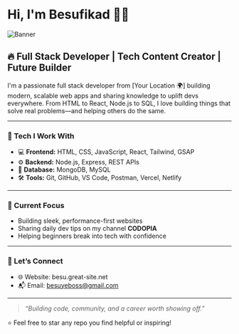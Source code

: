 # Hi, I'm Besufikad 👋🏽

![Banner](https://your-banner-link.com) <!-- Optional: add a nice banner -->

## 🔥 Full Stack Developer | Tech Content Creator | Future Builder

I'm a passionate full stack developer from [Your Location 🌍] building modern, scalable web apps and sharing knowledge to uplift devs everywhere. From HTML to React, Node.js to SQL, I love building things that solve real problems—and helping others do the same.

---

### 🚀 Tech I Work With

- 💻 **Frontend:** HTML, CSS, JavaScript, React, Tailwind, GSAP
- ⚙️ **Backend:** Node.js, Express, REST APIs
- 🧠 **Database:** MongoDB, MySQL
- 🛠 **Tools:** Git, GitHub, VS Code, Postman, Vercel, Netlify

---

### 🌱 Current Focus

- Building sleek, performance-first websites
- Sharing daily dev tips on my channel **CODOPIA**
- Helping beginners break into tech with confidence

---

### 📢 Let’s Connect

- 🌐 Website: besu.great-site.net
- 📬 Email: besuyeboss@gmail.com
---

> *“Building code, community, and a career worth showing off.”*

⭐️ Feel free to star any repo you find helpful or inspiring!